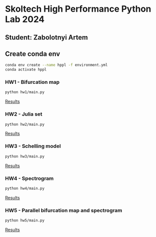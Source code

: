 # Skoltech High Performance Python Lab 2024
## Student: Zabolotnyi Artem


## Create conda env
```bash
conda env create --name hppl -f environment.yml
conda activate hppl
```

### HW1 - Bifurcation map
```bash
python hw1/main.py
```
[Results](hw1/)

### HW2 - Julia set
```bash
python hw2/main.py
```
[Results](hw2/)

### HW3 - Schelling model
```bash
python hw3/main.py
```
[Results](hw3/)

### HW4 - Spectrogram
```bash
python hw4/main.py
```
[Results](hw4/)

### HW5 - Parallel bifurcation map and spectrogram
```bash
python hw5/main.py
```
[Results](hw5/)